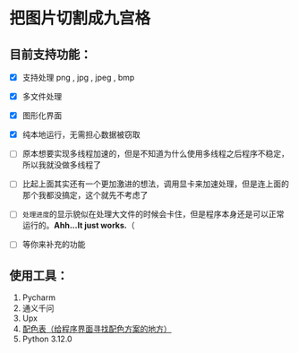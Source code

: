 # 把图片切割成九宫格

## 目前支持功能：
 -  [x] 支持处理 png , jpg , jpeg , bmp
 -  [x] 多文件处理
 -  [x] 图形化界面
 -  [x] 纯本地运行，无需担心数据被窃取
 -  [ ] 原本想要实现多线程加速的，但是不知道为什么使用多线程之后程序不稳定，所以我就没做多线程了
 -  [ ] 比起上面其实还有一个更加激进的想法，调用显卡来加速处理，但是连上面的那个我都没搞定，这个就先不考虑了
 -  [ ] `处理进度`的显示貌似在处理大文件的时候会卡住，但是程序本身还是可以正常运行的。**Ahh...It just works.**（
 -  [ ] 等你来补充的功能


## 使用工具： 
1. Pycharm
2. 通义千问
3. Upx
4. [配色表（给程序界面寻找配色方案的地方）](https://www.peisebiao.com)
5. Python 3.12.0
